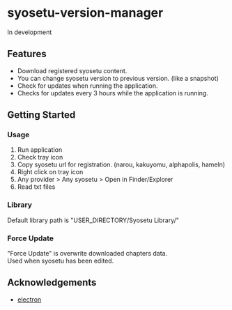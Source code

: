# syosetu-version-manager

In development

## Features

- Download registered syosetu content.
- You can change syosetu version to previous version. (like a snapshot)
- Check for updates when running the application.
- Checks for updates every 3 hours while the application is running.

## Getting Started

### Usage

1. Run application
2. Check tray icon
3. Copy syosetu url for registration. (narou, kakuyomu, alphapolis, hameln)
4. Right click on tray icon
5. Any provider > Any syosetu > Open in Finder/Explorer
6. Read txt files

### Library

Default library path is "USER_DIRECTORY/Syosetu Library/"

### Force Update

"Force Update" is overwrite downloaded chapters data.  
Used when syosetu has been edited.  

## Acknowledgements

- [electron](https://www.electronjs.org/)